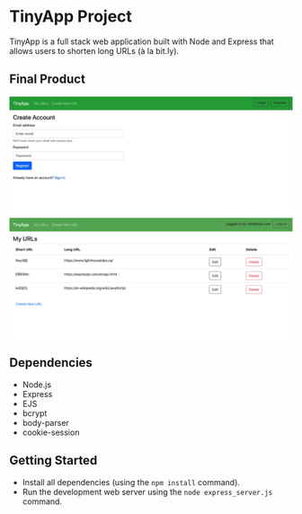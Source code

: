 # TinyApp Project

TinyApp is a full stack web application built with Node and Express that allows users to shorten long URLs (à la bit.ly).

## Final Product

!["Account creation"](https://github.com/jilliankmartin/tinyapp/blob/master/docs/Account-creation.jpeg?raw=true)
!["URLs page"](https://github.com/jilliankmartin/tinyapp/blob/master/docs/urls-page.png?raw=true)

## Dependencies

- Node.js
- Express
- EJS
- bcrypt
- body-parser
- cookie-session

## Getting Started

- Install all dependencies (using the `npm install` command).
- Run the development web server using the `node express_server.js` command.